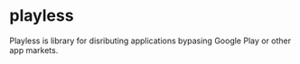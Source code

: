 playless
========

Playless is library for disributing applications bypasing Google Play or other app markets.
